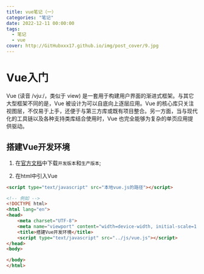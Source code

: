 ```yaml
---
title: vue笔记（一）
categories: "笔记"
date: 2022-12-11 00:00:00
tags:
  - 笔记
  - vue
cover: http://GitHubxxx17.github.io/img/post_cover/9.jpg
---
```


# Vue入门
Vue (读音 /vjuː/，类似于 view) 是一套用于构建用户界面的渐进式框架。与其它大型框架不同的是，Vue 被设计为可以自底向上逐层应用。Vue 的核心库只关注视图层，不仅易于上手，还便于与第三方库或既有项目整合。另一方面，当与现代化的工具链以及各种支持类库结合使用时，Vue 也完全能够为复杂的单页应用提供驱动。

## 搭建Vue开发环境
1. 在<a href="https://v2.cn.vuejs.org/v2/guide/installation.html">官方文档</a>中下载`开发版本`和`生产版本`;

2. 在html中引入Vue
``` html
<script type="text/javascript" src="本地vue.js的路径"></script>

<!-- 例如 -->
<!DOCTYPE html>
<html lang="en">
<head>
    <meta charset="UTF-8">
    <meta name="viewport" content="width=device-width, initial-scale=1.0">
    <title>搭建Vue开发环境</title>
    <script type="text/javascript" src="../js/vue.js"></script>
</head>
<body>

</body>
</html>
```
